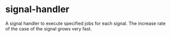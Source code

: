 # signal-handler
A signal handler to execute specified jobs for each signal. The increase rate of the case of the signal grows very fast.
